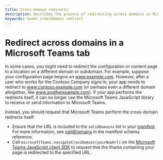 ```yaml
---
title: Cross-domain redirects
description: Describes the process of redirecting across domains in Microsoft Teams
keywords: teams crossdomain redirect
---
```


# Redirect across domains in a Microsoft Teams tab

In some cases, you might need to redirect the configuration or content page to a location on a different domain or subdomain. For example, suppose your configuration page begins on www.example.com. However, after a user who works for the Contoso Company signs in, your app needs to redirect to www.contoso.example.com (or perhaps even a different domain altogether, like www.anotherexample.com). If your app performs the redirects itself, it can no longer use the Microsoft Teams JavaScript library to receive or send information to Microsoft Teams.

Instead, you should request that Microsoft Teams perform the cross-domain redirects itself:

* Ensure that the URL is included in the `validDomains` list in your [manifest](~/publishing/apps-package). For more information, see [validDomains](~/resources/schema/manifest-schema#validdomains) in the manifest schema reference.
* Call `microsoftTeams.navigateCrossDomain(yourNewUrl)` on the [Microsoft Teams JavaScript client SDK](~/resources/library/client-sdk-javascript) to request that the iframe containing your page is redirected to the specified URL.
